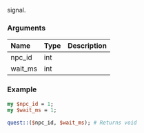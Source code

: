 signal.
### Arguments
**Name**|**Type**|**Description**
:---|:---|:---
npc_id|int|
wait_ms|int|

### Example

```perl
my $npc_id = 1;
my $wait_ms = 1;

quest::($npc_id, $wait_ms); # Returns void
```